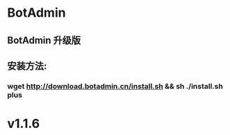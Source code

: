 # BotAdmin
## BotAdmin 升级版
## 安装方法:
### wget http://download.botadmin.cn/install.sh && sh ./install.sh plus
# v1.1.6

